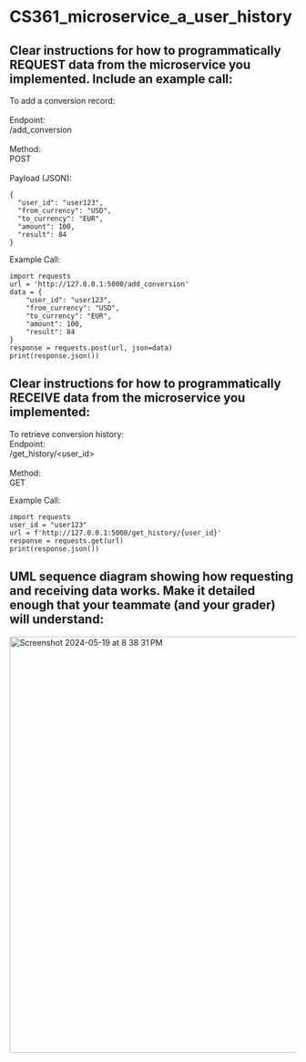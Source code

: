 # CS361_microservice_a_user_history

## Clear instructions for how to programmatically REQUEST data from the microservice you implemented. Include an example call:

To add a conversion record: <br>  
Endpoint: <br>
/add_conversion <br>
<br>
Method: <br>
POST <br>
<br>
Payload (JSON):
```
{
  "user_id": "user123",
  "from_currency": "USD",
  "to_currency": "EUR",
  "amount": 100,
  "result": 84
}
```
Example Call:
```
import requests
url = 'http://127.0.0.1:5000/add_conversion'
data = {
    "user_id": "user123",
    "from_currency": "USD",
    "to_currency": "EUR",
    "amount": 100,
    "result": 84
}
response = requests.post(url, json=data)
print(response.json())
```



## Clear instructions for how to programmatically RECEIVE data from the microservice you implemented:

To retrieve conversion history: <br>
Endpoint: <br>
/get_history/<user_id> <br>
<br>
Method: <br>
GET <br>

Example Call:
```
import requests
user_id = "user123"
url = f'http://127.0.0.1:5000/get_history/{user_id}'
response = requests.get(url)
print(response.json())
```



## UML sequence diagram showing how requesting and receiving data works. Make it detailed enough that your teammate (and your grader) will understand:

<img width="731" alt="Screenshot 2024-05-19 at 8 38 31 PM" src="https://github.com/JLH13/CS361_microservice_a_user_history/assets/108007953/0152a28d-a389-4ee2-9eb9-8568a8934705">

